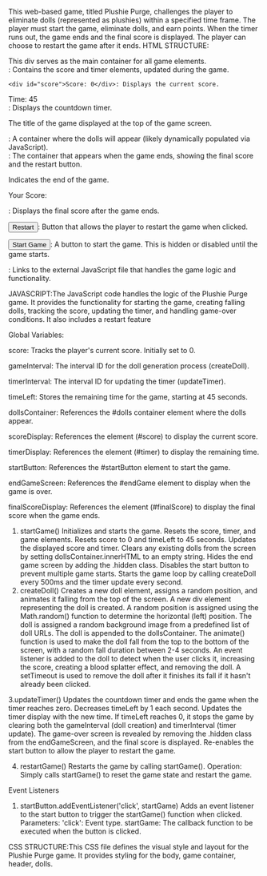 This web-based game, titled Plushie Purge, challenges the player to eliminate dolls (represented as plushies) within a specified time frame. The player must start the game, eliminate dolls, and earn points. When the timer runs out, the game ends and the final score is displayed. The player can choose to restart the game after it ends.
HTML STRUCTURE:

<div class="game-container"> This div serves as the main container for all game elements.

  <div class="header">: Contains the score and timer elements, updated during the game.

    <div id="score">Score: 0</div>: Displays the current score.

<div id="timer">Time: 45</div>: Displays the countdown timer.

 The title of the game displayed at the top of the game screen.

<div id="dolls"></div>: A container where the dolls will appear (likely dynamically populated via JavaScript).

<div id="endGame" class="hidden">: The container that appears when the game ends, showing the final score and the restart button.

  Indicates the end of the game.

<p>Your Score: <span id="finalScore"></span></p>: Displays the final score after the game ends.

<button onclick="restartGame()">Restart</button>: Button that allows the player to restart the game when clicked.

<button id="startButton">Start Game</button>: A button to start the game. This is hidden or disabled until the game starts.

<script src="script.js"></script>: Links to the external JavaScript file that handles the game logic and functionality.

  JAVASCRIPT:The JavaScript code handles the logic of the Plushie Purge game. It provides the functionality for starting the game, creating falling dolls, tracking the score, updating the timer, and handling game-over conditions. It also includes a restart feature 

Global Variables:

score: Tracks the player's current score. Initially set to 0.

gameInterval: The interval ID for the doll generation process (createDoll).

timerInterval: The interval ID for updating the timer (updateTimer).

timeLeft: Stores the remaining time for the game, starting at 45 seconds.

dollsContainer: References the #dolls container element where the dolls appear.

scoreDisplay: References the element (#score) to display the current score.

timerDisplay: References the element (#timer) to display the remaining time.

startButton: References the #startButton element to start the game.

endGameScreen: References the #endGame element to display when the game is over.

finalScoreDisplay: References the element (#finalScore) to display the final score when the game ends.


1. startGame()
    Initializes and starts the game. Resets the score, timer, and game elements.
Resets score to 0 and timeLeft to 45 seconds.
Updates the displayed score and timer.
Clears any existing dolls from the screen by setting dollsContainer.innerHTML to an empty string.
Hides the end game screen by adding the .hidden class.
Disables the start button to prevent multiple game starts.
Starts the game loop by calling createDoll every 500ms and the timer update every second.
2. createDoll()
 Creates a new doll element, assigns a random position, and animates it falling from the top of the screen.
A new div element representing the doll is created.
A random position is assigned using the Math.random() function to determine the horizontal (left) position.
The doll is assigned a random background image from a predefined list of doll URLs.
The doll is appended to the dollsContainer.
The animate() function is used to make the doll fall from the top to the bottom of the screen, with a random fall duration between 2-4 seconds.
An event listener is added to the doll to detect when the user clicks it, increasing the score, creating a blood splatter effect, and removing the doll.
A setTimeout is used to remove the doll after it finishes its fall if it hasn't already been clicked.

3.updateTimer()
Updates the countdown timer and ends the game when the timer reaches zero.
Decreases timeLeft by 1 each second.
Updates the timer display with the new time.
If timeLeft reaches 0, it stops the game by clearing both the gameInterval (doll creation) and timerInterval (timer update).
The game-over screen is revealed by removing the .hidden class from the endGameScreen, and the final score is displayed.
Re-enables the start button to allow the player to restart the game.

4. restartGame()
Restarts the game by calling startGame().
Operation:
Simply calls startGame() to reset the game state and restart the game.

Event Listeners

1. startButton.addEventListener('click', startGame)
Adds an event listener to the start button to trigger the startGame() function when clicked.
Parameters:
'click': Event type.
startGame: The callback function to be executed when the button is clicked.

CSS STRUCTURE:This CSS file defines the visual style and layout for the Plushie Purge game. It provides styling for the body, game container, header, dolls.
